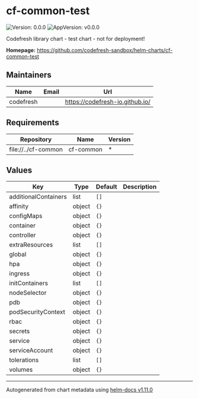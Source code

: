 # cf-common-test

![Version: 0.0.0](https://img.shields.io/badge/Version-0.0.0-informational?style=flat-square) ![AppVersion: v0.0.0](https://img.shields.io/badge/AppVersion-v0.0.0-informational?style=flat-square)

Codefresh library chart - test chart - not for deployment!

**Homepage:** <https://github.com/codefresh-sandbox/helm-charts/cf-common-test>

## Maintainers

| Name | Email | Url |
| ---- | ------ | --- |
| codefresh |  | <https://codefresh-io.github.io/> |

## Requirements

| Repository | Name | Version |
|------------|------|---------|
| file://../cf-common | cf-common | * |

## Values

| Key | Type | Default | Description |
|-----|------|---------|-------------|
| additionalContainers | list | `[]` |  |
| affinity | object | `{}` |  |
| configMaps | object | `{}` |  |
| container | object | `{}` |  |
| controller | object | `{}` |  |
| extraResources | list | `[]` |  |
| global | object | `{}` |  |
| hpa | object | `{}` |  |
| ingress | object | `{}` |  |
| initContainers | list | `[]` |  |
| nodeSelector | object | `{}` |  |
| pdb | object | `{}` |  |
| podSecurityContext | object | `{}` |  |
| rbac | object | `{}` |  |
| secrets | object | `{}` |  |
| service | object | `{}` |  |
| serviceAccount | object | `{}` |  |
| tolerations | list | `[]` |  |
| volumes | object | `{}` |  |

----------------------------------------------
Autogenerated from chart metadata using [helm-docs v1.11.0](https://github.com/norwoodj/helm-docs/releases/v1.11.0)
